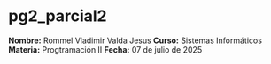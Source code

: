 # pg2_parcial2

**Nombre:** Rommel Vladimir Valda Jesus 
**Curso:** Sistemas Informáticos  
**Materia:** Progtramación II 
**Fecha:** 07 de julio de 2025